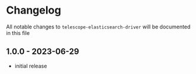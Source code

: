 # Changelog

All notable changes to `telescope-elasticsearch-driver` will be documented in this file

## 1.0.0 - 2023-06-29

- initial release
